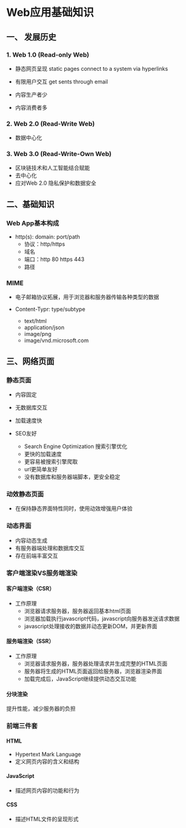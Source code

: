 # Web应用基础知识

## 一、 发展历史

### 1. Web 1.0 (Read-only Web)

- 静态网页呈现 static pages connect to a system via hyperlinks

- 有限用户交互 get sents through email
- 内容生产者少
- 内容消费者多

### 2. Web 2.0 (Read-Write Web)

- 数据中心化

### 3. Web 3.0 (Read-Write-Own Web)

- 区块链技术和人工智能结合赋能
- 去中心化
- 应对Web 2.0 隐私保护和数据安全

## 二、基础知识

### Web App基本构成

- http(s): domain: port/path
  - 协议：http/https
  - 域名
  - 端口：http 80 https 443
  - 路径

### MIME

- 电子邮箱协议拓展，用于浏览器和服务器传输各种类型的数据

- Content-Typr: type/subtype
  - text/html
  - application/json
  - image/png
  - image/vnd.microsoft.com

## 三、网络页面

### 静态页面

- 内容固定

- 无数据库交互

- 加载速度快

- SEO友好
  - Search Engine Optimization 搜索引擎优化
  - 更快的加载速度
  - 更容易被搜索引擎爬取
  - url更简单友好
  - 没有数据库和服务器端脚本，更安全稳定

### 动效静态页面

- 在保持静态界面特性同时，使用动效增强用户体验

### 动态界面

- 内容动态生成
- 有服务器端处理和数据库交互
- 存在前端丰富交互

### 客户端渲染VS服务端渲染

#### 客户端渲染（CSR）

- 工作原理
  - 浏览器请求服务器，服务器返回基本html页面
  - 浏览器加载执行javascript代码，javascript向服务器发送请求数据
  - javascript处理接收的数据并动态更新DOM，并更新界面

#### 服务端渲染（SSR）

- 工作原理
  - 浏览器请求服务器，服务器处理请求并生成完整的HTML页面
  - 服务器将生成的HTML页面返回给服务器，浏览器渲染界面
  - 加载完成后，JavaScript继续提供动态交互功能

#### 分块渲染

提升性能，减少服务器的负担

### 前端三件套

#### HTML

- Hypertext Mark Language
- 定义网页内容的含义和结构

#### JavaScript

- 描述网页内容的功能和行为

#### CSS

- 描述HTML文件的呈现形式